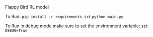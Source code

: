 Flappy Bird RL model

To Run:
`pip install -r requirements.txt`
`python main.py`

To Run in debug mode make sure to set the environment variable:
`set DEBUG=True`
